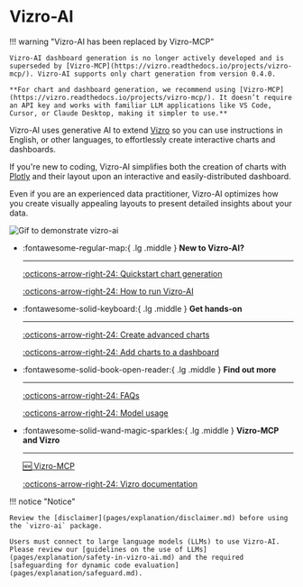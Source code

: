 # Vizro-AI

!!! warning "Vizro-AI has been replaced by Vizro-MCP"

    Vizro-AI dashboard generation is no longer actively developed and is superseded by [Vizro-MCP](https://vizro.readthedocs.io/projects/vizro-mcp/). Vizro-AI supports only chart generation from version 0.4.0.

    **For chart and dashboard generation, we recommend using [Vizro-MCP](https://vizro.readthedocs.io/projects/vizro-mcp/). It doesn’t require an API key and works with familiar LLM applications like VS Code, Cursor, or Claude Desktop, making it simpler to use.**


Vizro-AI uses generative AI to extend [Vizro](https://vizro.readthedocs.io) so you can use instructions in English, or other languages, to effortlessly create interactive charts and dashboards.

If you're new to coding, Vizro-AI simplifies both the creation of charts with [Plotly](https://plotly.com/python/) and their layout upon an interactive and easily-distributed dashboard.

Even if you are an experienced data practitioner, Vizro-AI optimizes how you create visually appealing layouts to present detailed insights about your data.

<img src="https://raw.githubusercontent.com/mckinsey/vizro/main/.github/images/toolkit_vizro_ai.gif" alt="Gif to demonstrate vizro-ai">

<div class="grid cards" markdown>

- :fontawesome-regular-map:{ .lg .middle } __New to Vizro-AI?__

    ---

    [:octicons-arrow-right-24: Quickstart chart generation](pages/tutorials/quickstart.md)

    [:octicons-arrow-right-24: How to run Vizro-AI](pages/user-guides/run-vizro-ai.md)

- :fontawesome-solid-keyboard:{ .lg .middle } __Get hands-on__

    ---

    [:octicons-arrow-right-24: Create advanced charts](pages/user-guides/create-advanced-charts.md)

    [:octicons-arrow-right-24: Add charts to a dashboard](pages/user-guides/add-generated-chart-usecase.md)

- :fontawesome-solid-book-open-reader:{ .lg .middle } __Find out more__

    ---

    [:octicons-arrow-right-24: FAQs](pages/explanation/faq.md)

    [:octicons-arrow-right-24: Model usage](pages/user-guides/customize-vizro-ai.md)

- :fontawesome-solid-wand-magic-sparkles:{ .lg .middle } __Vizro-MCP and Vizro__

    ---

    [:new: Vizro-MCP](https://github.com/mckinsey/vizro/blob/main/vizro-mcp/README.md)

    [:octicons-arrow-right-24: Vizro documentation](https://vizro.readthedocs.io/)

</div>

!!! notice "Notice"

    Review the [disclaimer](pages/explanation/disclaimer.md) before using the `vizro-ai` package.

    Users must connect to large language models (LLMs) to use Vizro-AI. Please review our [guidelines on the use of LLMs](pages/explanation/safety-in-vizro-ai.md) and the required [safeguarding for dynamic code evaluation](pages/explanation/safeguard.md).
